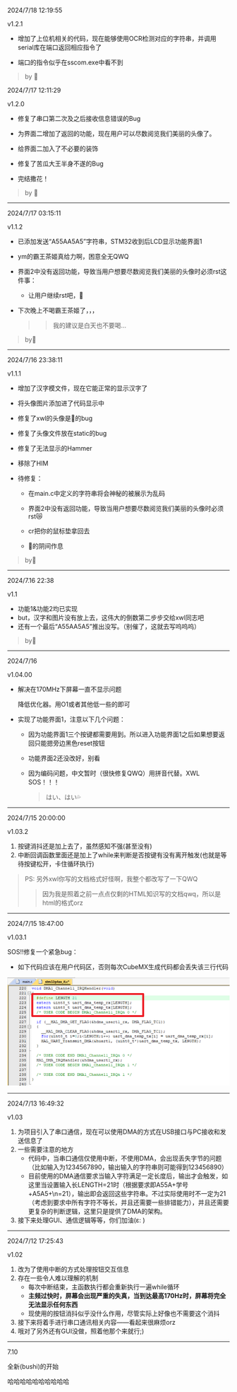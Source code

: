 2024/7/18 12:19:55

v1.2.1

 -  增加了上位机相关的代码，现在能够使用OCR检测对应的字符串，并调用serial库在端口返回相应指令了

 -  端口的指令似乎在sscom.exe中看不到

 > by 🐸 

2024/7/17 12:11:29

v1.2.0

 -  修复了串口第二次及之后接收信息错误的Bug
   
 -  为界面二增加了返回的功能，现在用户可以尽数阅览我们美丽的头像了。
 
 -  给界面二加入了不必要的装饰
 
 -  修复了苦瓜大王半身不遂的Bug
 
 -  完结撒花！
 
 >  by 🐸 

---

2024/7/17 03:15:11

v1.1.2

-   已添加发送“A55AA5A5”字符串，STM32收到后LCD显示功能界面1
-   ym的霸王茶姬真给力啊，困意全无QWQ
-   界面2中没有返回功能，导致当用户想要尽数阅览我们美丽的头像时必须rst这件事：
    -   让用户继续rst吧，🙏

-   下次晚上不喝霸王茶姬了，，，
    >>  我的建议是白天也不要喝...
>   by🔨

---

2024/7/16 23:38:11

v1.1.1

-  增加了汉字模文件，现在它能正常的显示汉字了
  
-  将头像图片添加进了代码显示中
  
-  修复了xwl的头像是🐸的bug
  
-  修复了头像文件放在static的bug

-  修复了无法显示的Hammer
  
-  移除了HIM
  
-  待修复：
  
    -  在main.c中定义的字符串将会神秘的被展示为乱码

    -  界面2中没有返回功能，导致当用户想要尽数阅览我们美丽的头像时必须rst😿

    -  cr把你的鼠标垫拿回去
    
    - 🔨的阴间作息 

> by🐸

---

2024/7.16 22:38

v1.1

-   功能1&功能2均已实现
-   but，汉字和图片没有放上去，这伟大的倒数第二步步交给xwl同志吧
-   还有一个最后“A55AA5A5”推出没写。（别催了，这就去写呜呜呜）

>   by🔨

---

2024/7/16

v1.04.00

-   解决在170MHz下屏幕一直不显示问题

    降低优化器。用O1或者其他低一些的即可
    
-   实现了功能界面1，注意以下几个问题：

    -   因为功能界面1三个按键都需要用到。所以进入功能界面1之后如果想要返回只能摁旁边黑色reset按钮

    -   功能界面2还没改好，别看

    -   因为编码问题，中文暂时（很快修复QWQ）用拼音代替。XWL SOS！！！
        > はい、はい💦

---

2024/7/15 20:00:00

v1.03.2

1.   按键消抖还是加上去了，虽然感知不强(甚至没有)
2.   中断回调函数里面还是加上了while来判断是否按键有没有离开触发(也就是等待按键松开，卡住循环执行)





>   PS: 另外xwl你写的文档格式好怪啊，我整个都改写了一下QWQ
>>    因为我是照着之前一点点仅剩的HTML知识写的文档qwq，所以是html的格式orz
---



2024/7/15 18:47:00

v1.03.1

SOS!!修复一个紧急bug：

-   如下代码应该在用户代码区，否则每次CubeMX生成代码都会丢失该三行代码

![image-20240715185240583](assets/image-20240715185240583.png)


---

2024/7/13 16:49:32

v1.03

1.   为项目引入了串口通信，现在可以使用DMA的方式在USB接口与PC接收和发送信息了
2.   一些需要注意的地方
     -   代码中，当串口通信仅使用中断，不使用DMA，会出现丢失字节的问题（比如输入为1234567890，输出输入的字符串则可能得到123456890）
     -   目前使用的DMA通信要求当输入字符满足一定长度后，输出才会触发，如这里当设置输入长LENGTH=21时（根据要求即A55A+学号+A5A5+\n=21），输出即会返回这些字符串。不过实际使用时不一定为21（考虑到要求中所有字符不等长，并且还需要一些排错能力），并且还需要更复杂的判断逻辑，这里只是提供了DMA的架构。
3.   接下来处理GUI、通信逻辑等等，你们加油(ε: )

---

2024/7/12 17:25:43

v1.02

1.   改为了使用中断的方式处理按钮交互信息
2.   存在一些令人难以理解的机制
     -   每次中断结束，主函数执行都会重新执行一遍while循环
     -   <b>主频过快时，屏幕会出现严重的失真，当到达最高170Hz时，屏幕将完全无法显示任何东西</b>
     -   现使用的按钮消抖似乎没什么作用，尽管实际上好像也不需要这个消抖
3.   接下来将着手进行串口通讯相关内容——看起来很麻烦orz
4.   哦对了另外还有GUI没做，照着他那个来就行;)

---

7.10

全新(bushi)的开始

哈哈哈哈哈哈哈哈哈哈
